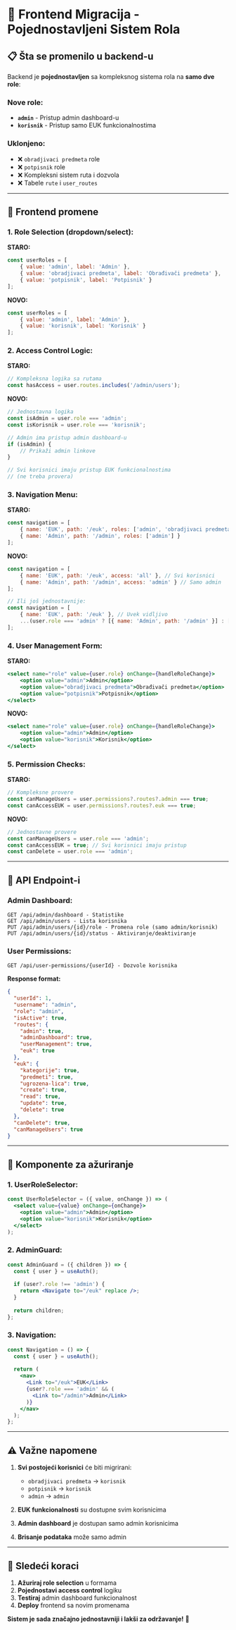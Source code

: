 # 🎯 Frontend Migracija - Pojednostavljeni Sistem Rola

## 📋 Šta se promenilo u backend-u

Backend je **pojednostavljen** sa kompleksnog sistema rola na **samo dve role**:

### **Nove role:**
- **`admin`** - Pristup admin dashboard-u
- **`korisnik`** - Pristup samo EUK funkcionalnostima

### **Uklonjeno:**
- ❌ `obradjivaci predmeta` role
- ❌ `potpisnik` role  
- ❌ Kompleksni sistem ruta i dozvola
- ❌ Tabele `rute` i `user_routes`

---

## 🔧 Frontend promene

### **1. Role Selection (dropdown/select):**

**STARO:**
```javascript
const userRoles = [
    { value: 'admin', label: 'Admin' },
    { value: 'obradjivaci predmeta', label: 'Obrađivači predmeta' },
    { value: 'potpisnik', label: 'Potpisnik' }
];
```

**NOVO:**
```javascript
const userRoles = [
    { value: 'admin', label: 'Admin' },
    { value: 'korisnik', label: 'Korisnik' }
];
```

### **2. Access Control Logic:**

**STARO:**
```javascript
// Kompleksna logika sa rutama
const hasAccess = user.routes.includes('/admin/users');
```

**NOVO:**
```javascript
// Jednostavna logika
const isAdmin = user.role === 'admin';
const isKorisnik = user.role === 'korisnik';

// Admin ima pristup admin dashboard-u
if (isAdmin) {
    // Prikaži admin linkove
}

// Svi korisnici imaju pristup EUK funkcionalnostima
// (ne treba provera)
```

### **3. Navigation Menu:**

**STARO:**
```javascript
const navigation = [
    { name: 'EUK', path: '/euk', roles: ['admin', 'obradjivaci predmeta', 'potpisnik'] },
    { name: 'Admin', path: '/admin', roles: ['admin'] }
];
```

**NOVO:**
```javascript
const navigation = [
    { name: 'EUK', path: '/euk', access: 'all' }, // Svi korisnici
    { name: 'Admin', path: '/admin', access: 'admin' } // Samo admin
];

// Ili još jednostavnije:
const navigation = [
    { name: 'EUK', path: '/euk' }, // Uvek vidljivo
    ...(user.role === 'admin' ? [{ name: 'Admin', path: '/admin' }] : [])
];
```

### **4. User Management Form:**

**STARO:**
```jsx
<select name="role" value={user.role} onChange={handleRoleChange}>
    <option value="admin">Admin</option>
    <option value="obradjivaci predmeta">Obrađivači predmeta</option>
    <option value="potpisnik">Potpisnik</option>
</select>
```

**NOVO:**
```jsx
<select name="role" value={user.role} onChange={handleRoleChange}>
    <option value="admin">Admin</option>
    <option value="korisnik">Korisnik</option>
</select>
```

### **5. Permission Checks:**

**STARO:**
```javascript
// Kompleksne provere
const canManageUsers = user.permissions?.routes?.admin === true;
const canAccessEUK = user.permissions?.routes?.euk === true;
```

**NOVO:**
```javascript
// Jednostavne provere
const canManageUsers = user.role === 'admin';
const canAccessEUK = true; // Svi korisnici imaju pristup
const canDelete = user.role === 'admin';
```

---

## 🚀 API Endpoint-i

### **Admin Dashboard:**
```
GET /api/admin/dashboard - Statistike
GET /api/admin/users - Lista korisnika
PUT /api/admin/users/{id}/role - Promena role (samo admin/korisnik)
PUT /api/admin/users/{id}/status - Aktiviranje/deaktiviranje
```

### **User Permissions:**
```
GET /api/user-permissions/{userId} - Dozvole korisnika
```

**Response format:**
```json
{
  "userId": 1,
  "username": "admin",
  "role": "admin",
  "isActive": true,
  "routes": {
    "admin": true,
    "adminDashboard": true,
    "userManagement": true,
    "euk": true
  },
  "euk": {
    "kategorije": true,
    "predmeti": true,
    "ugrozena-lica": true,
    "create": true,
    "read": true,
    "update": true,
    "delete": true
  },
  "canDelete": true,
  "canManageUsers": true
}
```

---

## 📱 Komponente za ažuriranje

### **1. UserRoleSelector:**
```jsx
const UserRoleSelector = ({ value, onChange }) => (
  <select value={value} onChange={onChange}>
    <option value="admin">Admin</option>
    <option value="korisnik">Korisnik</option>
  </select>
);
```

### **2. AdminGuard:**
```jsx
const AdminGuard = ({ children }) => {
  const { user } = useAuth();
  
  if (user?.role !== 'admin') {
    return <Navigate to="/euk" replace />;
  }
  
  return children;
};
```

### **3. Navigation:**
```jsx
const Navigation = () => {
  const { user } = useAuth();
  
  return (
    <nav>
      <Link to="/euk">EUK</Link>
      {user?.role === 'admin' && (
        <Link to="/admin">Admin</Link>
      )}
    </nav>
  );
};
```

---

## ⚠️ Važne napomene

1. **Svi postojeći korisnici** će biti migrirani:
   - `obradjivaci predmeta` → `korisnik`
   - `potpisnik` → `korisnik`
   - `admin` → `admin`

2. **EUK funkcionalnosti** su dostupne svim korisnicima

3. **Admin dashboard** je dostupan samo admin korisnicima

4. **Brisanje podataka** može samo admin

---

## 🎯 Sledeći koraci

1. **Ažuriraj role selection** u formama
2. **Pojednostavi access control** logiku
3. **Testiraj** admin dashboard funkcionalnost
4. **Deploy** frontend sa novim promenama

**Sistem je sada značajno jednostavniji i lakši za održavanje!** 🚀
